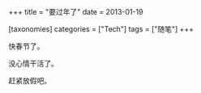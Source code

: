 +++
title = "要过年了"
date = 2013-01-19

[taxonomies]
categories = ["Tech"]
tags = ["随笔"]
+++

快春节了。

没心情干活了。

赶紧放假吧。
